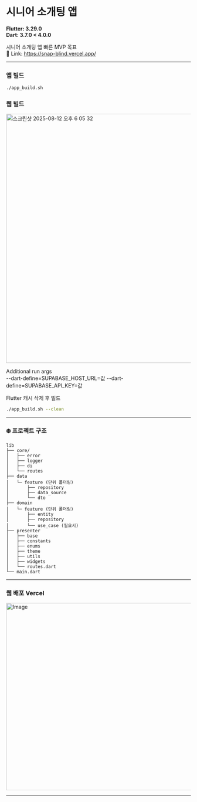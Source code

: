 # 시니어 소개팅 앱


**Flutter: 3.29.0** <br>
**Dart: 3.7.0 < 4.0.0** <br>

시니어 소개팅 앱 빠른 MVP 목표 <br>
📎 Link: https://snap-blind.vercel.app/

---

### 앱 빌드
```bash
./app_build.sh
```

### 웹 빌드

<img width="903" height="680" alt="스크린샷 2025-08-12 오후 6 05 32" src="https://github.com/user-attachments/assets/8ebaee4a-1792-4224-9e8b-8c5a3d315b18" />

Additional run args<br>
--dart-define=SUPABASE_HOST_URL=값 --dart-define=SUPABASE_API_KEY=값

Flutter 캐시 삭제 후 빌드
```bash
./app_build.sh --clean
```
---

### ❄️ 프로젝트 구조

```
lib          
├── core/
│   ├── error
│   ├── logger
│   ├── di
│   └── routes
├── data
│   └─ feature (단위 폴더링)
│       ├── repository
│       ├── data_source
│       └── dto
├── domain
│   └─ feature (단위 폴더링)
│       ├── entity
│       ├── repository
│       └── use_case (필요시)
├── presenter
│   ├── base
│   ├── constants
│   ├── enums
│   ├── theme
│   ├── utils
│   ├── widgets
│   └── routes.dart
└── main.dart
```

---

### 웹 배포 Vercel

<img width="720" height="511" alt="Image" src="https://github.com/user-attachments/assets/c15e5ca2-0d26-490d-93b9-400d193b16be" />

---
